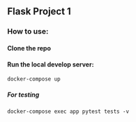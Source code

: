 ## Flask Project 1



### How to use:

#### Clone the repo
    


#### Run the local develop server:

    docker-compose up
    


##### For testing 
    docker-compose exec app pytest tests -v

